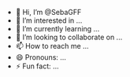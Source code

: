 - 👋 Hi, I’m @SebaGFF
- 👀 I’m interested in ...
- 🌱 I’m currently learning ...
- 💞️ I’m looking to collaborate on ...
- 📫 How to reach me ...
- 😄 Pronouns: ...
- ⚡ Fun fact: ...

<!---
SebaGFF/SebaGFF is a ✨ special ✨ repository because its `README.md` (this file) appears on your GitHub profile.
You can click the Preview link to take a look at your changes.
--->
